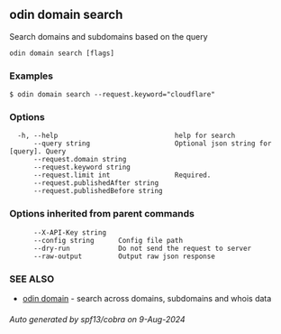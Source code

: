 ## odin domain search

Search domains and subdomains based on the query

```
odin domain search [flags]
```

### Examples

```
$ odin domain search --request.keyword="cloudflare"
```

### Options

```
  -h, --help                             help for search
      --query string                     Optional json string for [query]. Query
      --request.domain string            
      --request.keyword string           
      --request.limit int                Required. 
      --request.publishedAfter string    
      --request.publishedBefore string   
```

### Options inherited from parent commands

```
      --X-API-Key string   
      --config string      Config file path
      --dry-run            Do not send the request to server
      --raw-output         Output raw json response
```

### SEE ALSO

* [odin domain](odin_domain.md)	 - search across domains, subdomains and whois data

###### Auto generated by spf13/cobra on 9-Aug-2024
